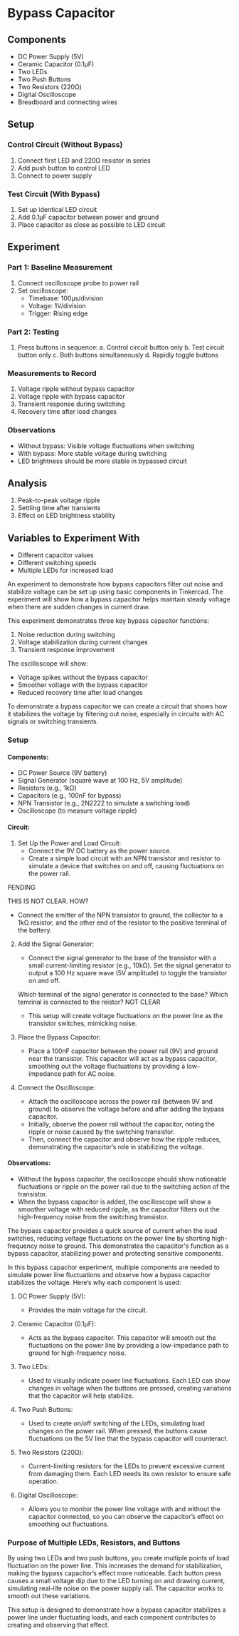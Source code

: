 # Bypass Capacitor

## Components

- DC Power Supply (5V)
- Ceramic Capacitor (0.1µF)
- Two LEDs
- Two Push Buttons
- Two Resistors (220Ω)
- Digital Oscilloscope
- Breadboard and connecting wires

## Setup

### Control Circuit (Without Bypass)

1. Connect first LED and 220Ω resistor in series
2. Add push button to control LED
3. Connect to power supply

### Test Circuit (With Bypass)

1. Set up identical LED circuit
2. Add 0.1µF capacitor between power and ground
3. Place capacitor as close as possible to LED circuit

## Experiment

### Part 1: Baseline Measurement

1. Connect oscilloscope probe to power rail
2. Set oscilloscope:
   - Timebase: 100µs/division
   - Voltage: 1V/division
   - Trigger: Rising edge

### Part 2: Testing

1. Press buttons in sequence:
   a. Control circuit button only
   b. Test circuit button only
   c. Both buttons simultaneously
   d. Rapidly toggle buttons

### Measurements to Record

1. Voltage ripple without bypass capacitor
2. Voltage ripple with bypass capacitor
3. Transient response during switching
4. Recovery time after load changes

### Observations

- Without bypass: Visible voltage fluctuations when switching
- With bypass: More stable voltage during switching
- LED brightness should be more stable in bypassed circuit

## Analysis

1. Peak-to-peak voltage ripple
2. Settling time after transients
3. Effect on LED brightness stability

## Variables to Experiment With

- Different capacitor values
- Different switching speeds
- Multiple LEDs for increased load

An experiment to demonstrate how bypass capacitors filter out noise and stabilize voltage can be set up using basic components in Tinkercad. The experiment will show how a bypass capacitor helps maintain steady voltage when there are sudden changes in current draw.


This experiment demonstrates three key bypass capacitor functions:
1. Noise reduction during switching
2. Voltage stabilization during current changes
3. Transient response improvement

The oscilloscope will show:
- Voltage spikes without the bypass capacitor
- Smoother voltage with the bypass capacitor
- Reduced recovery time after load changes

To demonstrate a bypass capacitor we can create a circuit that shows how it stabilizes the voltage by filtering out noise, especially in circuits with AC signals or switching transients.

### Setup

#### Components:

- DC Power Source (9V battery)
- Signal Generator (square wave at 100 Hz, 5V amplitude)
- Resistors (e.g., 1kΩ)
- Capacitors (e.g., 100nF for bypass)
- NPN Transistor (e.g., 2N2222 to simulate a switching load)
- Oscilloscope (to measure voltage ripple)

#### Circuit:

1. Set Up the Power and Load Circuit:
   - Connect the 9V DC battery as the power source.
   - Create a simple load circuit with an NPN transistor and resistor to simulate a device that switches on and off, causing fluctuations on the power rail.

PENDING

   THIS IS NOT CLEAR. HOW?

   - Connect the emitter of the NPN transistor to ground, the collector to a 1kΩ resistor, and the other end of the resistor to the positive terminal of the battery.

2. Add the Signal Generator:
   - Connect the signal generator to the base of the transistor with a small current-limiting resistor (e.g., 10kΩ). Set the signal generator to output a 100 Hz square wave (5V amplitude) to toggle the transistor on and off.

   Which terminal of the signal generator is connected to the base? Which temrinal is connected to the reistor? NOT CLEAR

   - This setup will create voltage fluctuations on the power line as the transistor switches, mimicking noise.

3. Place the Bypass Capacitor:
   - Place a 100nF capacitor between the power rail (9V) and ground near the transistor. This capacitor will act as a bypass capacitor, smoothing out the voltage fluctuations by providing a low-impedance path for AC noise.

4. Connect the Oscilloscope:
   - Attach the oscilloscope across the power rail (between 9V and ground) to observe the voltage before and after adding the bypass capacitor.
   - Initially, observe the power rail without the capacitor, noting the ripple or noise caused by the switching transistor.
   - Then, connect the capacitor and observe how the ripple reduces, demonstrating the capacitor’s role in stabilizing the voltage.

#### Observations:

- Without the bypass capacitor, the oscilloscope should show noticeable fluctuations or ripple on the power rail due to the switching action of the transistor.
- When the bypass capacitor is added, the oscilloscope will show a smoother voltage with reduced ripple, as the capacitor filters out the high-frequency noise from the switching transistor.

The bypass capacitor provides a quick source of current when the load switches, reducing voltage fluctuations on the power line by shorting high-frequency noise to ground. This demonstrates the capacitor's function as a bypass capacitor, stabilizing power and protecting sensitive components.

In this bypass capacitor experiment, multiple components are needed to simulate power line fluctuations and observe how a bypass capacitor stabilizes the voltage. Here’s why each component is used:

1. DC Power Supply (5V):
   - Provides the main voltage for the circuit.

2. Ceramic Capacitor (0.1µF):
   - Acts as the bypass capacitor. This capacitor will smooth out the fluctuations on the power line by providing a low-impedance path to ground for high-frequency noise.

3. Two LEDs:
   - Used to visually indicate power line fluctuations. Each LED can show changes in voltage when the buttons are pressed, creating variations that the capacitor will help stabilize.

4. Two Push Buttons:
   - Used to create on/off switching of the LEDs, simulating load changes on the power rail. When pressed, the buttons cause fluctuations on the 5V line that the bypass capacitor will counteract.

5. Two Resistors (220Ω):
   - Current-limiting resistors for the LEDs to prevent excessive current from damaging them. Each LED needs its own resistor to ensure safe operation.

6. Digital Oscilloscope:
   - Allows you to monitor the power line voltage with and without the capacitor connected, so you can observe the capacitor’s effect on smoothing out fluctuations.

### Purpose of Multiple LEDs, Resistors, and Buttons

By using two LEDs and two push buttons, you create multiple points of load fluctuation on the power line. This increases the demand for stabilization, making the bypass capacitor’s effect more noticeable. Each button press causes a small voltage dip due to the LED turning on and drawing current, simulating real-life noise on the power supply rail. The capacitor works to smooth out these variations.

This setup is designed to demonstrate how a bypass capacitor stabilizes a power line under fluctuating loads, and each component contributes to creating and observing that effect.
